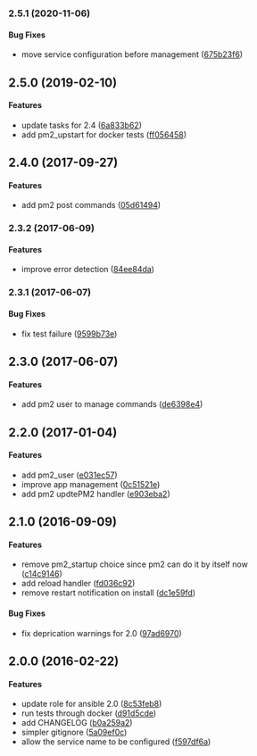 <a name="2.5.1"></a>
### 2.5.1 (2020-11-06)


#### Bug Fixes

*   move service configuration before management ([675b23f6](https://github.com/weareinteractive/ansible-pm2/commit/675b23f61f5a8f5ab9a8b1abcd29638c4c52fda2))



<a name="2.5.0"></a>
## 2.5.0 (2019-02-10)


#### Features

*   update tasks for 2.4 ([6a833b62](https://github.com/weareinteractive/ansible-pm2/commit/6a833b62ca167b9fc2a2dd9c0dbd2e70b3c7106d))
*   add pm2_upstart for docker tests ([ff056458](https://github.com/weareinteractive/ansible-pm2/commit/ff056458738039d8d51f88ad0ac5b630fb939a5e))



<a name="2.4.0"></a>
## 2.4.0 (2017-09-27)


#### Features

*   add pm2 post commands ([05d61494](https://github.com/weareinteractive/ansible-pm2/commit/05d6149406813f94b7a39d6464ab3dd2bc1831cd))



<a name="2.3.2"></a>
### 2.3.2 (2017-06-09)


#### Features

*   improve error detection ([84ee84da](https://github.com/weareinteractive/ansible-pm2/commit/84ee84dae05cce71217c5f7643c39d6be635bdeb))



<a name="2.3.1"></a>
### 2.3.1 (2017-06-07)


#### Bug Fixes

*   fix test failure ([9599b73e](https://github.com/weareinteractive/ansible-pm2/commit/9599b73e98952237655b73819dd047b13f484a69))



<a name="2.3.0"></a>
## 2.3.0 (2017-06-07)


#### Features

*   add pm2 user to manage commands ([de6398e4](https://github.com/weareinteractive/ansible-pm2/commit/de6398e4c8ca576670d0a29920f04dfd2297ab13))



<a name="2.2.0"></a>
## 2.2.0 (2017-01-04)


#### Features

*   add pm2_user ([e031ec57](https://github.com/weareinteractive/ansible-pm2/commit/e031ec57b17d6915605b3288ee81959b34c8341a))
*   improve app management ([0c51521e](https://github.com/weareinteractive/ansible-pm2/commit/0c51521e7fc3c57d0f16450014798ba67bb74975))
*   add pm2 updtePM2 handler ([e903eba2](https://github.com/weareinteractive/ansible-pm2/commit/e903eba27e2661d22ffc426aa5fe951d8a3c92f2))



<a name="2.1.0"></a>
## 2.1.0 (2016-09-09)


#### Features

*   remove pm2_startup choice since pm2 can do it by itself now ([c14c9146](https://github.com/weareinteractive/ansible-pm2/commit/c14c91460760790d29996de9a8561da21f07fc81))
*   add reload handler ([fd036c92](https://github.com/weareinteractive/ansible-pm2/commit/fd036c928c1244172f3decccb077ca092dbe75ac))
*   remove restart notification on install ([dc1e59fd](https://github.com/weareinteractive/ansible-pm2/commit/dc1e59fd1dd2a2ba78aa08f721fd228bfdeff4e1))

#### Bug Fixes

*   fix deprication warnings for 2.0 ([97ad6970](https://github.com/weareinteractive/ansible-pm2/commit/97ad69703223247f6175c0c9d1f9c7ee772f19fb))



<a name="2.0.0"></a>
## 2.0.0 (2016-02-22)


#### Features

*   update role for ansible 2.0 ([8c53feb8](https://github.com/weareinteractive/ansible-pm2/commit/8c53feb8563c0738ee5b5c4d8fd2271e6dbbddd0))
*   run tests through docker ([d91d5cde](https://github.com/weareinteractive/ansible-pm2/commit/d91d5cde408e56d59a05295e3629e5f470b3b757))
*   add CHANGELOG ([b0a259a2](https://github.com/weareinteractive/ansible-pm2/commit/b0a259a2bc6ba8085b200185b473dc2fd8bdcdcd))
*   simpler gitignore ([5a09ef0c](https://github.com/weareinteractive/ansible-pm2/commit/5a09ef0cdcb5ddd49b88d917d3e038e9dcd0116a))
*   allow the service name to be configured ([f597df6a](https://github.com/weareinteractive/ansible-pm2/commit/f597df6a4187155a2b7f36a154fca05f3650f19b))



